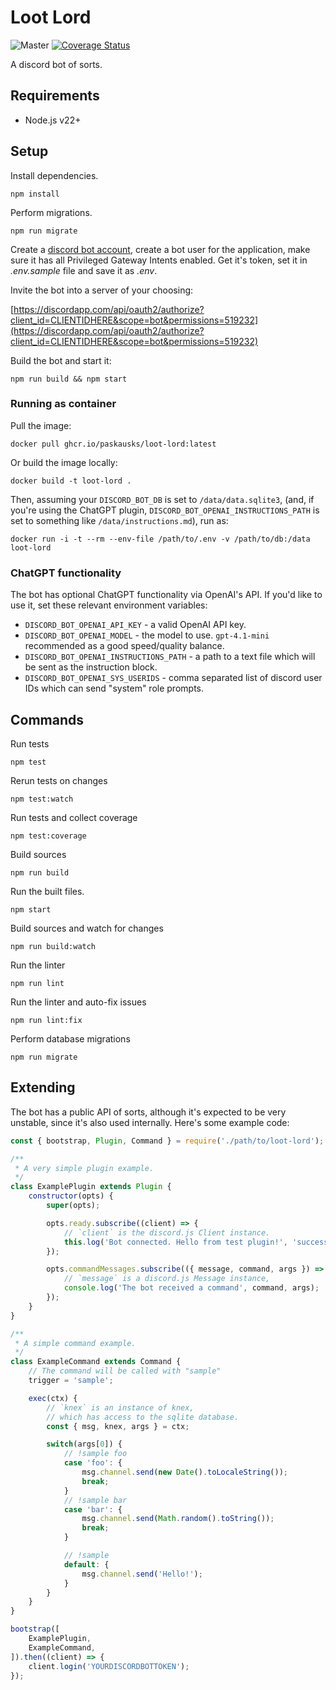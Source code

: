 # Loot Lord

![Master](https://github.com/paskausks/loot-lord/workflows/Master/badge.svg?branch=master)
[![Coverage Status](https://coveralls.io/repos/github/paskausks/loot-lord/badge.svg?branch=master)](https://coveralls.io/github/paskausks/loot-lord?branch=master)

A discord bot of sorts.

## Requirements

* Node.js v22+

## Setup

Install dependencies.

```
npm install
```

Perform migrations.

```
npm run migrate
```

Create a [discord bot account](https://discordapp.com/developers/applications), create a bot user for the application, make sure it has all Privileged Gateway Intents enabled. Get it's token, set it in _.env.sample_ file and save it as _.env_.

Invite the bot into a server of your choosing:

[https://discordapp.com/api/oauth2/authorize?client_id=CLIENTIDHERE&scope=bot&permissions=519232](https://discordapp.com/api/oauth2/authorize?client_id=CLIENTIDHERE&scope=bot&permissions=519232)

Build the bot and start it:

```
npm run build && npm start
```

### Running as container

Pull the image:

```
docker pull ghcr.io/paskausks/loot-lord:latest
```

Or build the image locally:

```
docker build -t loot-lord .
```

Then, assuming your `DISCORD_BOT_DB` is set to `/data/data.sqlite3`, (and, if you're using the ChatGPT plugin, `DISCORD_BOT_OPENAI_INSTRUCTIONS_PATH` is set to something like `/data/instructions.md`), run as:

```
docker run -i -t --rm --env-file /path/to/.env -v /path/to/db:/data loot-lord
```

### ChatGPT functionality

The bot has optional ChatGPT functionality via OpenAI's API. If you'd like to use it, set these relevant environment variables:

* `DISCORD_BOT_OPENAI_API_KEY` - a valid OpenAI API key.
* `DISCORD_BOT_OPENAI_MODEL` - the model to use. `gpt-4.1-mini` recommended as a good speed/quality balance.
* `DISCORD_BOT_OPENAI_INSTRUCTIONS_PATH` - a path to a text file which will be sent as the instruction block.
* `DISCORD_BOT_OPENAI_SYS_USERIDS` - comma separated list of discord user IDs which can send "system" role prompts.

## Commands

Run tests

```
npm test
```

Rerun tests on changes

```
npm test:watch
```

Run tests and collect coverage

```
npm test:coverage
```

Build sources

```
npm run build
```

Run the built files.

```
npm start
```

Build sources and watch for changes

```
npm run build:watch
```

Run the linter

```
npm run lint
```

Run the linter and auto-fix issues

```
npm run lint:fix
```

Perform database migrations

```
npm run migrate
```

## Extending

The bot has a public API of sorts, although it's expected to be very unstable, since it's also used internally. Here's some example code:

```javascript
const { bootstrap, Plugin, Command } = require('./path/to/loot-lord');

/**
 * A very simple plugin example.
 */
class ExamplePlugin extends Plugin {
    constructor(opts) {
        super(opts);

        opts.ready.subscribe((client) => {
            // `client` is the discord.js Client instance.
            this.log('Bot connected. Hello from test plugin!', 'success');
        });

        opts.commandMessages.subscribe(({ message, command, args }) => {
            // `message` is a discord.js Message instance,
            console.log('The bot received a command', command, args);
        });
    }
}

/**
 * A simple command example.
 */
class ExampleCommand extends Command {
    // The command will be called with "sample"
    trigger = 'sample';

    exec(ctx) {
        // `knex` is an instance of knex,
        // which has access to the sqlite database.
        const { msg, knex, args } = ctx;

        switch(args[0]) {
            // !sample foo
            case 'foo': {
                msg.channel.send(new Date().toLocaleString());
                break;
            }
            // !sample bar
            case 'bar': {
                msg.channel.send(Math.random().toString());
                break;
            }

            // !sample
            default: {
                msg.channel.send('Hello!');
            }
        }
    }
}

bootstrap([
    ExamplePlugin,
    ExampleCommand,
]).then((client) => {
    client.login('YOURDISCORDBOTTOKEN');
});
```
